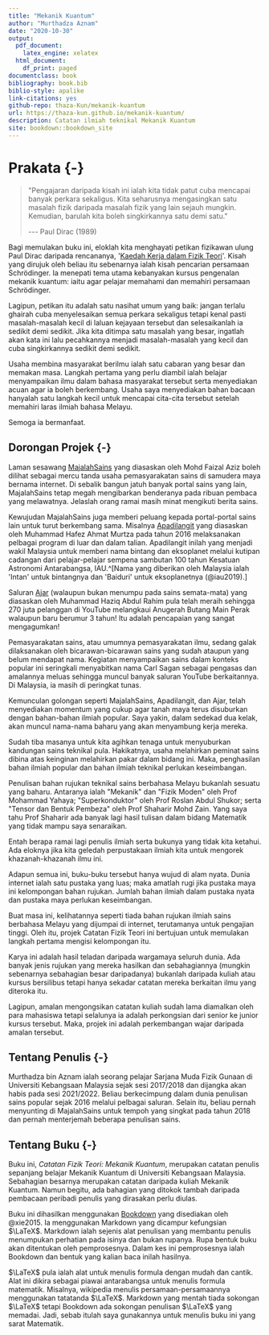 ```yaml
--- 
title: "Mekanik Kuantum"
author: "Murthadza Aznam"
date: "2020-10-30"
output:
  pdf_document:
    latex_engine: xelatex
  html_document:
    df_print: paged
documentclass: book
bibliography: book.bib
biblio-style: apalike
link-citations: yes
github-repo: thaza-Kun/mekanik-kuantum
url: https://thaza-kun.github.io/mekanik-kuantum/
description: Catatan ilmiah teknikal Mekanik Kuantum
site: bookdown::bookdown_site
---
```


# Prakata {-}

> "Pengajaran daripada kisah ini ialah kita tidak patut cuba mencapai banyak perkara sekaligus. Kita seharusnya mengasingkan satu masalah fizik daripada masalah fizik yang lain sejauh mungkin. Kemudian, barulah kita boleh singkirkannya satu demi satu."
>
><footer>--- Paul Dirac (1989)</footer>

Bagi memulakan buku ini, eloklah kita menghayati petikan fizikawan ulung Paul Dirac daripada rencananya, '[Kaedah Kerja dalam Fizik Teori](https://fizikkini.com/kaedah-kerja-dalam-fizik-teori-bahagian-i/)'. Kisah yang dirujuk oleh beliau itu sebenarnya ialah kisah pencarian persamaan Schr&ouml;dinger. Ia menepati tema utama kebanyakan kursus pengenalan mekanik kuantum: iaitu agar pelajar memahami dan memahiri persamaan Schr&ouml;dinger.

Lagipun, petikan itu adalah satu nasihat umum yang baik: jangan terlalu ghairah cuba menyelesaikan semua perkara sekaligus tetapi kenal pasti masalah-masalah kecil di laluan kejayaan tersebut dan selesaikanlah ia sedikit demi sedikit. Jika kita ditimpa satu masalah yang besar, ingatlah akan kata ini lalu pecahkannya menjadi masalah-masalah yang kecil dan cuba singkirkannya sedikit demi sedikit.

Usaha membina masyarakat berilmu ialah satu cabaran yang besar dan memakan masa. Langkah pertama yang perlu diambil ialah belajar menyampaikan ilmu dalam bahasa masyarakat tersebut serta menyediakan acuan agar ia boleh berkembang. Usaha saya menyediakan bahan bacaan hanyalah satu langkah kecil untuk mencapai cita-cita tersebut setelah memahiri laras ilmiah bahasa Melayu.

Semoga ia bermanfaat.

## Dorongan Projek {-}

Laman sesawang [MajalahSains](www.majalahsains.com) yang diasaskan oleh Mohd Faizal Aziz boleh dilihat sebagai mercu tanda usaha pemasyarakatan sains di samudera maya bernama internet. Di sebalik bangun jatuh banyak portal sains yang lain, MajalahSains tetap megah mengibarkan benderanya pada ribuan pembaca yang melawatnya. Jelaslah orang ramai masih minat mengikuti berita sains.

Kewujudan MajalahSains juga memberi peluang kepada portal-portal sains lain untuk turut berkembang sama. Misalnya [Apadilangit](https://apadilangit.com/) yang diasaskan oleh Muhammad Hafez Ahmat Murtza pada tahun 2016 melaksanakan pelbagai program di luar dan dalam talian. Apadilangit inilah yang menjadi wakil Malaysia untuk memberi nama bintang dan eksoplanet melalui kutipan cadangan dari pelajar-pelajar sempena sambutan 100 tahun Kesatuan Astronomi Antarabangsa, IAU.^[Nama yang diberikan oleh Malaysia ialah 'Intan' untuk bintangnya dan 'Baiduri' untuk eksoplanetnya (@iau2019).]

Saluran [Ajar](https://www.youtube.com/c/AjarMalaysia) (walaupun bukan menumpu pada sains semata-mata) yang diasaskan oleh Muhammad Haziq Abdul Rahim pula telah meraih sehingga 270 juta pelanggan di YouTube melangkaui Anugerah Butang Main Perak walaupun baru berumur 3 tahun! Itu adalah pencapaian yang sangat mengagumkan!

Pemasyarakatan sains, atau umumnya pemasyarakatan ilmu, sedang galak dilaksanakan oleh bicarawan-bicarawan sains yang sudah ataupun yang belum mendapat nama. Kegiatan menyampaikan sains dalam konteks popular ini seringkali menyabitkan nama Carl Sagan sebagai pengasas dan amalannya meluas sehingga muncul banyak saluran YouTube berkaitannya. Di Malaysia, ia masih di peringkat tunas.

Kemunculan golongan seperti MajalahSains, Apadilangit, dan Ajar, telah menyediakan momentum yang cukup agar tanah maya terus disuburkan dengan bahan-bahan ilmiah popular. Saya yakin, dalam sedekad dua kelak, akan muncul nama-nama baharu yang akan menyambung kerja mereka.

Sudah tiba masanya untuk kita agihkan tenaga untuk menyuburkan kandungan sains teknikal pula. Hakikatnya, usaha melahirkan peminat sains dibina atas keinginan melahirkan pakar dalam bidang ini. Maka, penghasilan bahan ilmiah popular dan bahan ilmiah teknikal perlukan keseimbangan.

Penulisan bahan rujukan teknikal sains berbahasa Melayu bukanlah sesuatu yang baharu. Antaranya ialah "Mekanik" dan "Fizik Moden" oleh Prof Mohammad Yahaya; "Superkonduktor" oleh Prof Roslan Abdul Shukor; serta "Tensor dan Bentuk Pembeza" oleh Prof Shaharir Mohd Zain. Yang saya tahu Prof Shaharir ada banyak lagi hasil tulisan dalam bidang Matematik yang tidak mampu saya senaraikan.

Entah berapa ramai lagi penulis ilmiah serta bukunya yang tidak kita ketahui. Ada eloknya jika kita geledah perpustakaan ilmiah kita untuk mengorek khazanah-khazanah ilmu ini.

Adapun semua ini, buku-buku tersebut hanya wujud di alam nyata. Dunia internet ialah satu pustaka yang luas; maka amatlah rugi jika pustaka maya ini kelompongan bahan rujukan. Jumlah bahan ilmiah dalam pustaka nyata dan pustaka maya perlukan keseimbangan.

Buat masa ini, kelihatannya seperti tiada bahan rujukan ilmiah sains berbahasa Melayu yang dijumpai di internet, terutamanya untuk pengajian tinggi. Oleh itu, projek Catatan Fizik Teori ini bertujuan untuk memulakan langkah pertama mengisi kelompongan itu.

Karya ini adalah hasil teladan daripada wargamaya seluruh dunia. Ada banyak jenis rujukan yang mereka hasilkan dan sebahagiannya (mungkin sebenarnya sebahagian besar daripadanya) bukanlah daripada kuliah atau kursus bersilibus tetapi hanya sekadar catatan mereka berkaitan ilmu yang diteroka itu.

Lagipun, amalan mengongsikan catatan kuliah sudah lama diamalkan oleh para mahasiswa tetapi selalunya ia adalah perkongsian dari senior ke junior kursus tersebut. Maka, projek ini adalah perkembangan wajar daripada amalan tersebut.

## Tentang Penulis {-}

Murthadza bin Aznam ialah seorang pelajar Sarjana Muda Fizik Gunaan di Universiti Kebangsaan Malaysia sejak sesi 2017/2018 dan dijangka akan habis pada sesi 2021/2022. Beliau berkecimpung dalam dunia penulisan sains popular sejak 2016 melalui pelbagai saluran. Selain itu, beliau pernah menyunting di MajalahSains untuk tempoh yang singkat pada tahun 2018 dan pernah menterjemah beberapa penulisan sains.

## Tentang Buku {-}

Buku ini, *Catatan Fizik Teori: Mekanik Kuantum*, merupakan catatan penulis sepanjang belajar Mekanik Kuantum di Universiti Kebangsaan Malaysia. Sebahagian besarnya merupakan catatan daripada kuliah Mekanik Kuantum. Namun begitu, ada bahagian yang ditokok tambah daripada pembacaan peribadi penulis yang dirasakan perlu diulas.

Buku ini dihasilkan menggunakan [Bookdown](https://bookdown.org/home/) yang disediakan oleh @xie2015. Ia menggunakan Markdown yang dicampur kefungsian $\LaTeX$. Markdown ialah sejenis alat penulisan yang membantu penulis menumpukan perhatian pada isinya dan bukan rupanya. Rupa bentuk buku akan ditentukan oleh pemprosesnya. Dalam kes ini pemprosesnya ialah Bookdown dan bentuk yang kalian baca inilah hasilnya.

$\LaTeX$ pula ialah alat untuk menulis formula dengan mudah dan cantik. Alat ini dikira sebagai piawai antarabangsa untuk menulis formula matematik. Misalnya, wikipedia menulis persamaan-persamaannya menggunakan tatatanda $\LaTeX$. Markdown yang mentah tiada sokongan $\LaTeX$ tetapi Bookdown ada sokongan penulisan $\LaTeX$ yang memadai. Jadi, sebab itulah saya gunakannya untuk menulis buku ini yang sarat Matematik.
